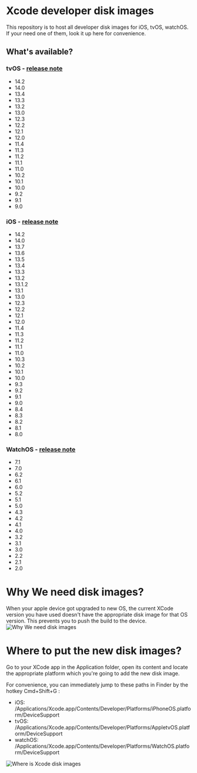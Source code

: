 # Xcode developer disk images
This repository is to host all developer disk images for iOS, tvOS, watchOS. If your need one of them, look it up here for convenience.

## What's available?

### tvOS - [release note](https://developer.apple.com/documentation/tvos-release-notes)
* 14.2
* 14.0 
* 13.4 
* 13.3
* 13.2
* 13.0
* 12.3
* 12.2
* 12.1
* 12.0
* 11.4
* 11.3
* 11.2
* 11.1
* 11.0
* 10.2
* 10.1
* 10.0
* 9.2
* 9.1
* 9.0

### iOS - [release note](https://developer.apple.com/documentation/ios-ipados-release-notes)
* 14.2
* 14.0 
* 13.7 
* 13.6 
* 13.5 
* 13.4 
* 13.3
* 13.2
* 13.1.2
* 13.1
* 13.0
* 12.3
* 12.2
* 12.1
* 12.0
* 11.4
* 11.3
* 11.2
* 11.1
* 11.0
* 10.3
* 10.2
* 10.1
* 10.0
* 9.3
* 9.2
* 9.1
* 9.0
* 8.4
* 8.3
* 8.2
* 8.1
* 8.0

### WatchOS - [release note](https://developer.apple.com/documentation/watchos-release-notes)
* 7.1
* 7.0 
* 6.2
* 6.1
* 6.0
* 5.2
* 5.1
* 5.0
* 4.3
* 4.2
* 4.1
* 4.0
* 3.2
* 3.1
* 3.0
* 2.2
* 2.1
* 2.0

# Why We need disk images?
When your apple device got upgraded to new OS, the current XCode version you have used doesn't have the appropriate disk image for that OS version. This prevents you to push the build to the device.
![Why We need disk images](https://raw.githubusercontent.com/haikieu/xcode-developer-disk-image-all-platforms/master/Why%20do%20you%20need%20to%20update%20disk%20image.png)

# Where to put the new disk images?
Go to your XCode app in the Application folder, open its content and locate the appropriate platform which you're going to add the new disk image.

For convenience, you can immediately jump to these paths in Finder by the hotkey Cmd+Shift+G :
+ iOS: /Applications/Xcode.app/Contents/Developer/Platforms/iPhoneOS.platform/DeviceSupport
+ tvOS: /Applications/Xcode.app/Contents/Developer/Platforms/AppletvOS.platform/DeviceSupport
+ watchOS: /Applications/Xcode.app/Contents/Developer/Platforms/WatchOS.platform/DeviceSupport

![Where is Xcode disk images](https://raw.githubusercontent.com/haikieu/xcode-developer-disk-image-all-platforms/master/where%20is%20my%20developer%20disk%20images.png)
